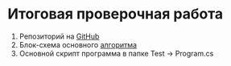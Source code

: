 # **Итоговая проверочная работа**

1. Репозиторий на [GitHub](https://github.com/Ivandrobyshevv/Final-Work)
2. Блок-схема основного [алгоритма](block-diagram.drawio.png)
3. Основной скрипт программа в папке Test -> Program.cs

